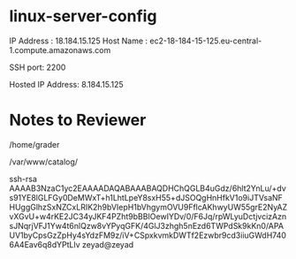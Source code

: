 # linux-server-config

IP Address : 18.184.15.125
Host Name  : ec2-18-184-15-125.eu-central-1.compute.amazonaws.com

SSH port: 2200

Hosted IP Address: 8.184.15.125


# Notes to Reviewer

/home/grader

/var/www/catalog/

ssh-rsa AAAAB3NzaC1yc2EAAAADAQABAAABAQDHChQGLB4uGdz/6hlt2YnLu/+dvs91YE8lGLFGy0DeMWxT+h1LhtLpeY8sxH55+dJSOQgHnHfkV1o9iJTVsaNFHUggGlhzSxNZCxLRIK2h9bVIepH1bVhgymOVU9FflcAKhwyUW55grE2NyAZvXGvU+w4rKE2JC34yJKF4PZht9bBBIOewIYDv/0/F6Jq/rpWLyuDctjvcizAznsJNqrjVFJ1Yw4t6nlQzw8vYPyqGFK/4GlJ3zhgh5nEzd6TWPdSk9kKn0/APAUV1byCpsGzZpHy4sYdzFM9z/iV+CSpxkvmkDWTf2Ezwbr9cd3iiuGWdH7406A4Eav6q8dYPtLlv zeyad@zeyad

